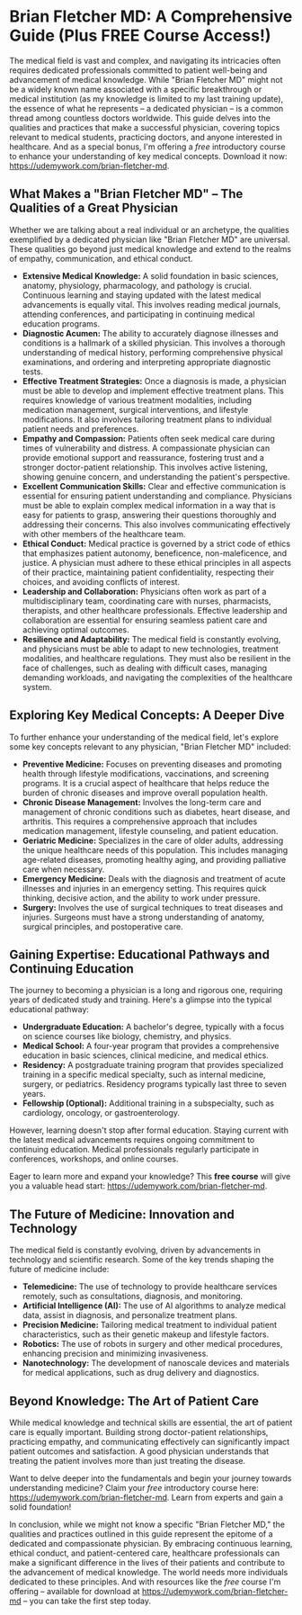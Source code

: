 # Brian Fletcher MD: A Comprehensive Guide (Plus FREE Course Access!)

The medical field is vast and complex, and navigating its intricacies often requires dedicated professionals committed to patient well-being and advancement of medical knowledge. While "Brian Fletcher MD" might not be a widely known name associated with a specific breakthrough or medical institution (as my knowledge is limited to my last training update), the essence of what he represents – a dedicated physician – is a common thread among countless doctors worldwide. This guide delves into the qualities and practices that make a successful physician, covering topics relevant to medical students, practicing doctors, and anyone interested in healthcare. And as a special bonus, I'm offering a *free* introductory course to enhance your understanding of key medical concepts. Download it now: https://udemywork.com/brian-fletcher-md.

## What Makes a "Brian Fletcher MD" – The Qualities of a Great Physician

Whether we are talking about a real individual or an archetype, the qualities exemplified by a dedicated physician like "Brian Fletcher MD" are universal. These qualities go beyond just medical knowledge and extend to the realms of empathy, communication, and ethical conduct.

*   **Extensive Medical Knowledge:** A solid foundation in basic sciences, anatomy, physiology, pharmacology, and pathology is crucial. Continuous learning and staying updated with the latest medical advancements is equally vital. This involves reading medical journals, attending conferences, and participating in continuing medical education programs.
*   **Diagnostic Acumen:** The ability to accurately diagnose illnesses and conditions is a hallmark of a skilled physician. This involves a thorough understanding of medical history, performing comprehensive physical examinations, and ordering and interpreting appropriate diagnostic tests.
*   **Effective Treatment Strategies:** Once a diagnosis is made, a physician must be able to develop and implement effective treatment plans. This requires knowledge of various treatment modalities, including medication management, surgical interventions, and lifestyle modifications. It also involves tailoring treatment plans to individual patient needs and preferences.
*   **Empathy and Compassion:** Patients often seek medical care during times of vulnerability and distress. A compassionate physician can provide emotional support and reassurance, fostering trust and a stronger doctor-patient relationship. This involves active listening, showing genuine concern, and understanding the patient's perspective.
*   **Excellent Communication Skills:** Clear and effective communication is essential for ensuring patient understanding and compliance. Physicians must be able to explain complex medical information in a way that is easy for patients to grasp, answering their questions thoroughly and addressing their concerns. This also involves communicating effectively with other members of the healthcare team.
*   **Ethical Conduct:** Medical practice is governed by a strict code of ethics that emphasizes patient autonomy, beneficence, non-maleficence, and justice. A physician must adhere to these ethical principles in all aspects of their practice, maintaining patient confidentiality, respecting their choices, and avoiding conflicts of interest.
*   **Leadership and Collaboration:** Physicians often work as part of a multidisciplinary team, coordinating care with nurses, pharmacists, therapists, and other healthcare professionals. Effective leadership and collaboration are essential for ensuring seamless patient care and achieving optimal outcomes.
*   **Resilience and Adaptability:** The medical field is constantly evolving, and physicians must be able to adapt to new technologies, treatment modalities, and healthcare regulations. They must also be resilient in the face of challenges, such as dealing with difficult cases, managing demanding workloads, and navigating the complexities of the healthcare system.

## Exploring Key Medical Concepts: A Deeper Dive

To further enhance your understanding of the medical field, let's explore some key concepts relevant to any physician, "Brian Fletcher MD" included:

*   **Preventive Medicine:** Focuses on preventing diseases and promoting health through lifestyle modifications, vaccinations, and screening programs. It is a crucial aspect of healthcare that helps reduce the burden of chronic diseases and improve overall population health.
*   **Chronic Disease Management:** Involves the long-term care and management of chronic conditions such as diabetes, heart disease, and arthritis. This requires a comprehensive approach that includes medication management, lifestyle counseling, and patient education.
*   **Geriatric Medicine:** Specializes in the care of older adults, addressing the unique healthcare needs of this population. This includes managing age-related diseases, promoting healthy aging, and providing palliative care when necessary.
*   **Emergency Medicine:** Deals with the diagnosis and treatment of acute illnesses and injuries in an emergency setting. This requires quick thinking, decisive action, and the ability to work under pressure.
*   **Surgery:** Involves the use of surgical techniques to treat diseases and injuries. Surgeons must have a strong understanding of anatomy, surgical principles, and postoperative care.

## Gaining Expertise: Educational Pathways and Continuing Education

The journey to becoming a physician is a long and rigorous one, requiring years of dedicated study and training. Here's a glimpse into the typical educational pathway:

*   **Undergraduate Education:** A bachelor's degree, typically with a focus on science courses like biology, chemistry, and physics.
*   **Medical School:** A four-year program that provides a comprehensive education in basic sciences, clinical medicine, and medical ethics.
*   **Residency:** A postgraduate training program that provides specialized training in a specific medical specialty, such as internal medicine, surgery, or pediatrics. Residency programs typically last three to seven years.
*   **Fellowship (Optional):** Additional training in a subspecialty, such as cardiology, oncology, or gastroenterology.

However, learning doesn't stop after formal education. Staying current with the latest medical advancements requires ongoing commitment to continuing education. Medical professionals regularly participate in conferences, workshops, and online courses.

Eager to learn more and expand your knowledge? This **free course** will give you a valuable head start: https://udemywork.com/brian-fletcher-md.

## The Future of Medicine: Innovation and Technology

The medical field is constantly evolving, driven by advancements in technology and scientific research. Some of the key trends shaping the future of medicine include:

*   **Telemedicine:** The use of technology to provide healthcare services remotely, such as consultations, diagnosis, and monitoring.
*   **Artificial Intelligence (AI):** The use of AI algorithms to analyze medical data, assist in diagnosis, and personalize treatment plans.
*   **Precision Medicine:** Tailoring medical treatment to individual patient characteristics, such as their genetic makeup and lifestyle factors.
*   **Robotics:** The use of robots in surgery and other medical procedures, enhancing precision and minimizing invasiveness.
*   **Nanotechnology:** The development of nanoscale devices and materials for medical applications, such as drug delivery and diagnostics.

## Beyond Knowledge: The Art of Patient Care

While medical knowledge and technical skills are essential, the art of patient care is equally important. Building strong doctor-patient relationships, practicing empathy, and communicating effectively can significantly impact patient outcomes and satisfaction. A good physician understands that treating the patient involves more than just treating the disease.

Want to delve deeper into the fundamentals and begin your journey towards understanding medicine? Claim your *free* introductory course here: https://udemywork.com/brian-fletcher-md. Learn from experts and gain a solid foundation!

In conclusion, while we might not know a specific "Brian Fletcher MD," the qualities and practices outlined in this guide represent the epitome of a dedicated and compassionate physician. By embracing continuous learning, ethical conduct, and patient-centered care, healthcare professionals can make a significant difference in the lives of their patients and contribute to the advancement of medical knowledge. The world needs more individuals dedicated to these principles. And with resources like the *free* course I'm offering – available for download at https://udemywork.com/brian-fletcher-md – you can take the first step today.
